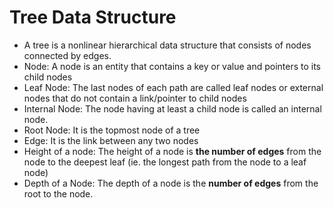 
# Tree Data Structure

- A tree is a nonlinear hierarchical data structure that consists of nodes connected by edges.
- Node: A node is an entity that contains a key or value and pointers to its child nodes
- Leaf Node: The last nodes of each path are called leaf nodes or external nodes that do not contain a link/pointer to child nodes
- Internal Node: The node having at least a child node is called an internal node.
- Root Node: It is the topmost node of a tree
- Edge: It is the link between any two nodes
- Height of a node:  The height of a node is **the number of edges** from the node to the deepest leaf (ie. the longest path from the node to a leaf node)
- Depth of a Node: The depth of a node is the **number of edges** from the root to the node.
